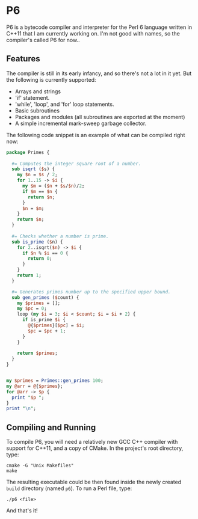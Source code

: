P6
==

P6 is a bytecode compiler and interpreter for the Perl 6 language written in
C++11 that I am currently working on.  I'm not good with names, so the
compiler's called P6 for now..

Features
--------

The compiler is still in its early infancy, and so there's not a lot in it
yet. But the following is currently supported:

   * Arrays and strings
   * 'if' statement.
   * 'while', 'loop', and 'for' loop statements.
   * Basic subroutines
   * Packages and modules (all subroutines are exported at the moment)
   * A simple incremental mark-sweep garbage collector.
   
The following code snippet is an example of what can be compiled right now:
```perl
package Primes {
  
  #= Computes the integer square root of a number.
  sub isqrt ($s) {
    my $n = $s / 2;
    for 1..15 -> $i {
      my $m = ($n + $s/$n)/2;
      if $m == $n {
        return $n;
      }
      $n = $m;
    }
    return $n;
  }
  
  #= Checks whether a number is prime.
  sub is_prime ($n) {
    for 2..isqrt($n) -> $i {
      if $n % $i == 0 {
        return 0;
      }
    }
    return 1;
  }

  #= Generates primes number up to the specified upper bound.
  sub gen_primes ($count) {
    my $primes = [];
    my $pc = 0;
    loop (my $i = 3; $i < $count; $i = $i + 2) {
      if is_prime $i {
        @{$primes}[$pc] = $i;
        $pc = $pc + 1;
      }
    }
    
    return $primes;
  }
} 


my $primes = Primes::gen_primes 100;
my @arr = @{$primes};
for @arr -> $p {
  print "$p ";
}
print "\n";
```
   
Compiling and Running
---------------------

To compile P6, you will need a relatively new GCC C++ compiler with support
for C++11, and a copy of CMake.  In the project's root directory, type:
```
cmake -G "Unix Makefiles"
make
```

The resulting executable could be then found inside the newly created `build`
directory (named `p6`).  To run a Perl file, type:
```
./p6 <file>
```

And that's it!

